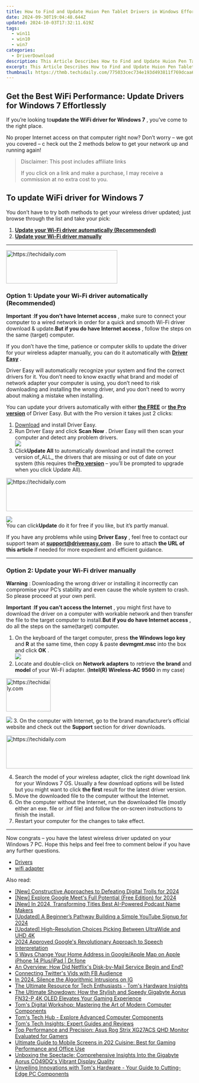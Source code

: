 ```yaml
---
title: How to Find and Update Huion Pen Tablet Drivers in Windows Effortlessly
date: 2024-09-30T19:04:48.644Z
updated: 2024-10-03T17:32:11.619Z
tags:
  - win11
  - win10
  - win7
categories:
  - DriverDownload
description: This Article Describes How to Find and Update Huion Pen Tablet Drivers in Windows Effortlessly
excerpt: This Article Describes How to Find and Update Huion Pen Tablet Drivers in Windows Effortlessly
thumbnail: https://thmb.techidaily.com/775033cec734e193d493811f769dcaa65d428fba2286e40a488d59f8b08228ae.png
---
```


## Get the Best WiFi Performance: Update Drivers for Windows 7 Effortlessly

If you’re looking to**update the WiFi driver for Windows 7** ,  you’ve come to the right place.

 No proper Internet access on that computer right now? Don’t worry – we got you covered – c heck out the 2 methods below to get your network up and running again!

>  Disclaimer: This post includes affiliate links
>
>  If you click on a link and make a purchase, I may receive a commission at no extra cost to you.
>

## To update WiFi driver for Windows 7

 You don’t have to try both methods to get your wireless driver updated; just browse through the list and take your pick:

1. [**Update your Wi-Fi driver automatically (Recommended)**](https://www.drivereasy.com/knowledge/wifi-driver-for-windows-7-free-download-update-2-easy-ways/#O1)
2. [**Update your Wi-Fi driver manually**](https://tools.techidaily.com/drivereasy/download/)

---

<!-- affiliate ads begin -->
<a href="https://aligracehair.sjv.io/c/5597632/1915805/19272" target="_top" id="1915805">
  <img src="//a.impactradius-go.com/display-ad/19272-1915805" border="0" alt="https://techidaily.com" width="300" height="90"/>
</a>
<img height="0" width="0" src="https://aligracehair.sjv.io/i/5597632/1915805/19272" style="position:absolute;visibility:hidden;" border="0" />
<!-- affiliate ads end -->

### Option 1: Update your Wi-Fi driver automatically (Recommended)

**Important** :**If you don’t have Internet access** , make sure to connect your computer to a wired network in order for a quick and smooth Wi-Fi driver download & update.**But if you do have Internet access** , follow the steps on the same (target) computer.

 If you don’t have the time, patience or computer skills to update the driver for your wireless adapter  manually, you can do it automatically with **[Driver Easy](https://tools.techidaily.com/drivereasy/download/)**  .

 Driver Easy will automatically recognize your system and find the correct drivers for it. You don’t need to know exactly what brand and model of network adapter your computer is using, you don’t need to risk downloading and installing the wrong driver, and you don’t need to worry about making a mistake when installing.

 You can update your drivers automatically with either **[the FREE](https://tools.techidaily.com/drivereasy/download/)**  or **[the Pro version](https://tools.techidaily.com/drivereasy/download/)**  of Driver Easy. But with the Pro version it takes just 2 clicks:

1. [Download](https://tools.techidaily.com/drivereasy/download/) and install Driver Easy.
2. Run Driver Easy and click **Scan Now** . Driver Easy will then scan your computer and detect any problem drivers.  
![](https://images.drivereasy.com/wp-content/uploads/2018/07/img_5b3b19bf43ece.jpg)
3. Click**Update All** to automatically download and install the correct version of_ALL_ the drivers that are missing or out of date on your system (this requires the[**Pro version**](https://tools.techidaily.com/drivereasy/download/) – you’ll be prompted to upgrade when you click Update All).  

<!-- affiliate ads begin -->
<a href="https://aligracehair.sjv.io/c/5597632/1884021/19272" target="_top" id="1884021">
  <img src="//a.impactradius-go.com/display-ad/19272-1884021" border="0" alt="https://techidaily.com" width="728" height="90"/>
</a>
<img height="0" width="0" src="https://aligracehair.sjv.io/i/5597632/1884021/19272" style="position:absolute;visibility:hidden;" border="0" />
<!-- affiliate ads end -->

![](https://images.drivereasy.com/wp-content/uploads/2018/07/img_5b5554ea9ba44.jpg)  
 You can click**Update** do it for free if you like, but it’s partly manual.

 If you have any problems while using **Driver Easy** , feel free to contact our support team at **<support@drivereasy.com>** . Be sure to attach **the URL of this article** if needed for more expedient and efficient guidance.

---

### Option 2: Update your Wi-Fi driver manually

**Warning** : Downloading the wrong driver or installing it incorrectly can compromise your PC’s stability and even cause the whole system to crash. So please proceed at your own peril.

**Important** :**If you can’t access the Internet** , you might first have to download the driver on a computer with workable network and then transfer the file to the target computer to install.**But if you do have Internet access** , do all the steps on the same(target) computer.

1. On the keyboard of the target computer, press  **the Windows logo key**  and   **R** at the same time, then copy & paste **devmgmt.msc**  into the box and click  **OK**  .  
![](https://images.drivereasy.com/wp-content/uploads/2018/07/img_5b50135d9ffd2.jpg)
2. Locate and double-click on **Network adapters** to retrieve **the brand** and **model** of your Wi-Fi adapter. (**Intel(R) Wireless-AC 9560** in my case)  

<!-- affiliate ads begin -->
<a href="https://aligracehair.sjv.io/c/5597632/2135363/19272" target="_top" id="2135363">
  <img src="//a.impactradius-go.com/display-ad/19272-2135363" border="0" alt="https://techidaily.com" width="120" height="90"/>
</a>
<img height="0" width="0" src="https://aligracehair.sjv.io/i/5597632/2135363/19272" style="position:absolute;visibility:hidden;" border="0" />
<!-- affiliate ads end -->

![](https://images.drivereasy.com/wp-content/uploads/2018/07/img_5b5558876b204.jpg)
3. On the computer with Internet, go to the brand manufacturer’s official website and check out the **Support** section for driver downloads.

<!-- affiliate ads begin -->
<a href="https://aidotcom.pxf.io/c/5597632/2134501/19576" target="_top" id="2134501">
  <img src="//a.impactradius-go.com/display-ad/19576-2134501" border="0" alt="https://techidaily.com" width="640" height="90"/>
</a>
<img height="0" width="0" src="https://aidotcom.pxf.io/i/5597632/2134501/19576" style="position:absolute;visibility:hidden;" border="0" />
<!-- affiliate ads end -->

4. Search the model of your wireless adapter, click the right download link for your Windows 7 OS. Usually a few download options will be listed but you might want to click **the first** result for the latest driver version.
5. Move the downloaded file to the computer without the Internet.
6. On the computer without the Internet, run the downloaded file (mostly either an exe. file or .inf file) and follow the on-screen instructions to finish the install.
7. Restart your computer for the changes to take effect.

---

 Now congrats – you have the latest wireless driver updated on your Windows 7 PC. Hope this helps and feel free to comment below if you have any further questions.

* [Drivers](https://tools.techidaily.com/drivereasy/download/)
* [wifi adapter](https://tools.techidaily.com/drivereasy/download/)

<ins class="adsbygoogle"
     style="display:block"
     data-ad-format="autorelaxed"
     data-ad-client="ca-pub-7571918770474297"
     data-ad-slot="1223367746"></ins>

<ins class="adsbygoogle"
     style="display:block"
     data-ad-client="ca-pub-7571918770474297"
     data-ad-slot="8358498916"
     data-ad-format="auto"
     data-full-width-responsive="true"></ins>

<span class="atpl-alsoreadstyle">Also read:</span>
<div><ul>
<li><a href="https://facebook-record-videos.techidaily.com/new-constructive-approaches-to-defeating-digital-trolls-for-2024/"><u>[New] Constructive Approaches to Defeating Digital Trolls for 2024</u></a></li>
<li><a href="https://screen-capture.techidaily.com/new-explore-google-meets-full-potential-free-edition-for-2024/"><u>[New] Explore Google Meet's Full Potential (Free Edition) for 2024</u></a></li>
<li><a href="https://fox-cloud.techidaily.com/new-in-2024-transforming-titles-best-ai-powered-podcast-name-makers/"><u>[New] In 2024, Transforming Titles Best AI-Powered Podcast Name Makers</u></a></li>
<li><a href="https://youtube-docs.techidaily.com/ed-a-beginners-pathway-building-a-simple-youtube-signup-for-2024/"><u>[Updated] A Beginner’s Pathway Building a Simple YouTube Signup for 2024</u></a></li>
<li><a href="https://some-knowledge.techidaily.com/updated-high-resolution-choices-picking-between-ultrawide-and-uhd-4k/"><u>[Updated] High-Resolution Choices Picking Between UltraWide and UHD 4K</u></a></li>
<li><a href="https://screen-capture.techidaily.com/2024-approved-googles-revolutionary-approach-to-speech-interpretation/"><u>2024 Approved Google's Revolutionary Approach to Speech Interpretation</u></a></li>
<li><a href="https://iphone-location.techidaily.com/5-ways-change-your-home-address-in-googleapple-map-on-apple-iphone-14-plusipad-drfone-by-drfone-virtual-ios/"><u>5 Ways Change Your Home Address in Google/Apple Map on Apple iPhone 14 Plus/iPad | Dr.fone</u></a></li>
<li><a href="https://technical-tips.techidaily.com/an-overview-how-did-netflixs-disk-by-mail-service-begin-and-end/"><u>An Overview: How Did Netflix's Disk-by-Mail Service Begin and End?</u></a></li>
<li><a href="https://twitter-videos.techidaily.com/connecting-twitters-vids-with-fb-audience/"><u>Connecting Twitter's Vids with FB Audience</u></a></li>
<li><a href="https://instagram-clips.techidaily.com/in-2024-silence-the-algorithmic-intrusions-on-ig/"><u>In 2024, Silence the Algorithmic Intrusions on IG</u></a></li>
<li><a href="https://hardware-updates.techidaily.com/the-ultimate-resource-for-tech-enthusiasts-toms-hardware-insights/"><u>The Ultimate Resource for Tech Enthusiasts - Tom's Hardware Insights</u></a></li>
<li><a href="https://hardware-updates.techidaily.com/the-ultimate-showdown-how-the-stylish-and-speedy-gigabyte-aorus-fn32-p-4k-oled-elevates-your-gaming-experience/"><u>The Ultimate Showdown: How the Stylish and Speedy Gigabyte Aorus FN32-P 4K OLED Elevates Your Gaming Experience</u></a></li>
<li><a href="https://hardware-updates.techidaily.com/toms-digital-workshop-mastering-the-art-of-modern-computer-components/"><u>Tom's Digital Workshop: Mastering the Art of Modern Computer Components</u></a></li>
<li><a href="https://hardware-updates.techidaily.com/toms-tech-hub-explore-advanced-computer-components/"><u>Tom's Tech Hub - Explore Advanced Computer Components</u></a></li>
<li><a href="https://hardware-updates.techidaily.com/toms-tech-insights-expert-guides-and-reviews/"><u>Tom's Tech Insights: Expert Guides and Reviews</u></a></li>
<li><a href="https://hardware-updates.techidaily.com/top-performance-and-precision-asus-rog-strix-xg27acs-qhd-monitor-evaluated-for-gamers/"><u>Top Performance and Precision: Asus Rog Strix XG27ACS QHD Monitor Evaluated for Gamers</u></a></li>
<li><a href="https://hardware-updates.techidaily.com/ultimate-guide-to-mobile-screens-in-202-cuisine-best-for-gaming-performance-and-office-use/"><u>Ultimate Guide to Mobile Screens in 202 Cuisine: Best for Gaming Performance and Office Use</u></a></li>
<li><a href="https://hardware-updates.techidaily.com/unboxing-the-spectacle-comprehensive-insights-into-the-gigabyte-aorus-co49dqs-vibrant-display-quality/"><u>Unboxing the Spectacle: Comprehensive Insights Into the Gigabyte Aorus CO49DQ's Vibrant Display Quality</u></a></li>
<li><a href="https://hardware-updates.techidaily.com/unveiling-innovations-with-toms-hardware-your-guide-to-cutting-edge-pc-components/"><u>Unveiling Innovations with Tom's Hardware - Your Guide to Cutting-Edge PC Components</u></a></li>
</ul></div>


